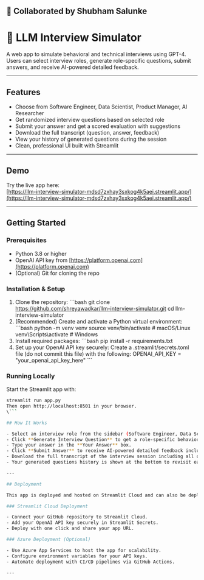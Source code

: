 
## 🤝 Collaborated by Shubham Salunke
# 🤖 LLM Interview Simulator

A web app to simulate behavioral and technical interviews using GPT-4.  
Users can select interview roles, generate role-specific questions, submit answers, and receive AI-powered detailed feedback.

---

## Features

- Choose from Software Engineer, Data Scientist, Product Manager, AI Researcher  
- Get randomized interview questions based on selected role  
- Submit your answer and get a scored evaluation with suggestions  
- Download the full transcript (question, answer, feedback)  
- View your history of generated questions during the session  
- Clean, professional UI built with Streamlit

---

## Demo

Try the live app here:  
[https://llm-interview-simulator-mdsd7zxhay3sxkog4k5aei.streamlit.app/](https://llm-interview-simulator-mdsd7zxhay3sxkog4k5aei.streamlit.app/)

---

## Getting Started

### Prerequisites

- Python 3.8 or higher  
- OpenAI API key from [https://platform.openai.com](https://platform.openai.com)  
- (Optional) Git for cloning the repo

### Installation & Setup

1. Clone the repository:
   \```bash
   git clone https://github.com/shreyawadkar/llm-interview-simulator.git
   cd llm-interview-simulator
2. (Recommended) Create and activate a Python virtual environment:
   \```bash
   python -m venv venv
   source venv/bin/activate  # macOS/Linux
   venv\Scripts\activate     # Windows
3. Install required packages:
   \```bash
   pip install -r requirements.txt
4. Set up your OpenAI API key securely:
   Create a .streamlit/secrets.toml file (do not commit this file) with the following:
   OPENAI_API_KEY = "your_openai_api_key_here"
   \```
   
### Running Locally
   Start the Streamlit app with:
   ```bash
   streamlit run app.py
   Then open http://localhost:8501 in your browser.
\```

## How It Works

- Select an interview role from the sidebar (Software Engineer, Data Scientist, Product Manager, or AI Researcher).  
- Click **Generate Interview Question** to get a role-specific behavioral or technical question.  
- Type your answer in the **Your Answer** box.  
- Click **Submit Answer** to receive AI-powered detailed feedback including a score, strengths, and areas to improve.  
- Download the full transcript of the interview session including all questions, your answers, and feedback for offline review.  
- Your generated questions history is shown at the bottom to revisit earlier questions in the current session.

---

## Deployment

This app is deployed and hosted on Streamlit Cloud and can also be deployed to Microsoft Azure with proper setup.

### Streamlit Cloud Deployment

- Connect your GitHub repository to Streamlit Cloud.  
- Add your OpenAI API key securely in Streamlit Secrets.  
- Deploy with one click and share your app URL.

### Azure Deployment (Optional)

- Use Azure App Services to host the app for scalability.  
- Configure environment variables for your API keys.  
- Automate deployment with CI/CD pipelines via GitHub Actions.

---









